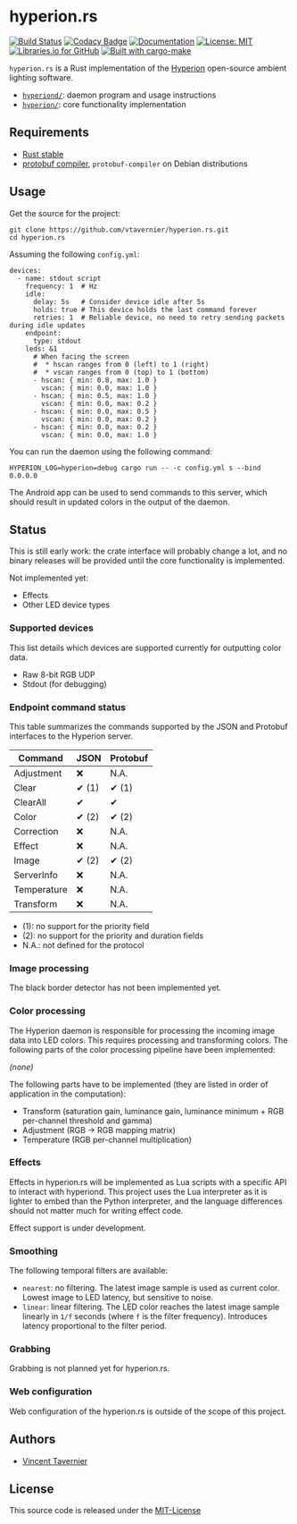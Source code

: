 # hyperion.rs

[![Build Status](https://travis-ci.com/vtavernier/hyperion.rs.svg)](http://travis-ci.com/vtavernier/hyperion.rs) [![Codacy Badge](https://api.codacy.com/project/badge/Grade/9a0bff1adfc84e1d8c72fcc136328629)](https://www.codacy.com/app/vtavernier/hyperion.rs?utm_source=github.com&amp;utm_medium=referral&amp;utm_content=vtavernier/hyperion.rs&amp;utm_campaign=Badge_Grade) [![Documentation](https://img.shields.io/badge/docs-master-blue.svg)](https://vtavernier.github.io/hyperion.rs/) [![License: MIT](https://img.shields.io/badge/License-MIT-blue.svg)](https://opensource.org/licenses/MIT) [![Libraries.io for GitHub](https://img.shields.io/librariesio/github/vtavernier/hyperion.rs.svg)](https://libraries.io/github/vtavernier/hyperion.rs) [![Built with cargo-make](https://sagiegurari.github.io/cargo-make/assets/badges/cargo-make.svg)](https://sagiegurari.github.io/cargo-make)

`hyperion.rs` is a Rust implementation of the
[Hyperion](https://github.com/hyperion-project/hyperion) open-source ambient
lighting software.

* [`hyperiond/`](hyperiond): daemon program and usage instructions
* [`hyperion/`](hyperion): core functionality implementation

## Requirements

* [Rust stable](https://rustup.rs/)
* [protobuf compiler](https://github.com/protocolbuffers/protobuf/releases), `protobuf-compiler` on Debian distributions

## Usage

Get the source for the project:

    git clone https://github.com/vtavernier/hyperion.rs.git
    cd hyperion.rs

Assuming the following `config.yml`:

    devices:
      - name: stdout script
        frequency: 1  # Hz
        idle:
          delay: 5s   # Consider device idle after 5s
          holds: true # This device holds the last command forever
          retries: 1  # Reliable device, no need to retry sending packets during idle updates
        endpoint:
          type: stdout
        leds: &1
          # When facing the screen
          #  * hscan ranges from 0 (left) to 1 (right)
          #  * vscan ranges from 0 (top) to 1 (bottom)
          - hscan: { min: 0.8, max: 1.0 }
            vscan: { min: 0.0, max: 1.0 }
          - hscan: { min: 0.5, max: 1.0 }
            vscan: { min: 0.0, max: 0.2 }
          - hscan: { min: 0.0, max: 0.5 }
            vscan: { min: 0.0, max: 0.2 }
          - hscan: { min: 0.0, max: 0.2 }
            vscan: { min: 0.0, max: 1.0 }

You can run the daemon using the following command:

    HYPERION_LOG=hyperion=debug cargo run -- -c config.yml s --bind 0.0.0.0

The Android app can be used to send commands to this server, which should result
in updated colors in the output of the daemon.

## Status

This is still early work: the crate interface will probably change a lot, and no
binary releases will be provided until the core functionality is implemented.

Not implemented yet:

* Effects
* Other LED device types

### Supported devices

This list details which devices are supported currently for outputting color data.

* Raw 8-bit RGB UDP
* Stdout (for debugging)

### Endpoint command status

This table summarizes the commands supported by the JSON and Protobuf interfaces
to the Hyperion server.

| Command     | JSON  | Protobuf |
| ----------- | ----- | -------- |
| Adjustment  | ❌     | N.A.     |
| Clear       | ✔ (1) | ✔ (1)    |
| ClearAll    | ✔     | ✔        |
| Color       | ✔ (2) | ✔ (2)    |
| Correction  | ❌     | N.A.     |
| Effect      | ❌     | N.A.     |
| Image       | ✔ (2) | ✔ (2)    |
| ServerInfo  | ❌     | N.A.     |
| Temperature | ❌     | N.A.     |
| Transform   | ❌     | N.A.     |

* (1): no support for the priority field
* (2): no support for the priority and duration fields
* N.A.: not defined for the protocol

### Image processing

The black border detector has not been implemented yet.

### Color processing

The Hyperion daemon is responsible for processing the incoming image data into
LED colors. This requires processing and transforming colors. The following parts
of the color processing pipeline have been implemented:

_(none)_

The following parts have to be implemented (they are listed in order of application
in the computation):

* Transform (saturation gain, luminance gain, luminance minimum + RGB per-channel
  threshold and gamma)
* Adjustment (RGB -> RGB mapping matrix)
* Temperature (RGB per-channel multiplication)

### Effects

Effects in hyperion.rs will be implemented as Lua scripts with a specific API to
interact with hyperiond. This project uses the Lua interpreter as it is lighter
to embed than the Python interpreter, and the language differences should not
matter much for writing effect code.

Effect support is under development.

### Smoothing

The following temporal filters are available:

* `nearest`: no filtering. The latest image sample is used as current color.
  Lowest image to LED latency, but sensitive to noise.
* `linear`: linear filtering. The LED color reaches the latest image sample
  linearly in `1/f` seconds (where `f` is the filter frequency). Introduces
  latency proportional to the filter period.

### Grabbing

Grabbing is not planned yet for hyperion.rs.

### Web configuration

Web configuration of the hyperion.rs is outside of the scope of this project.

## Authors

* [Vincent Tavernier](https://github.com/vtavernier)

## License

This source code is released under the [MIT-License](https://opensource.org/licenses/MIT)
